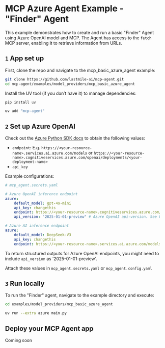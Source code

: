 # MCP Azure Agent Example - "Finder" Agent

This example demonstrates how to create and run a basic "Finder" Agent using Azure OpenAI model and MCP. The Agent has access to the `fetch` MCP server, enabling it to retrieve information from URLs.


## `1` App set up

First, clone the repo and navigate to the mcp_basic_azure_agent example:

```bash
git clone https://github.com/lastmile-ai/mcp-agent.git
cd mcp-agent/examples/model_providers/mcp_basic_azure_agent
```

Install the UV tool (if you don’t have it) to manage dependencies:

```bash
pip install uv

uv add "mcp-agent"
```

## `2` Set up Azure OpenAI

Check out the [Azure Python SDK docs](https://learn.microsoft.com/en-us/python/api/overview/azure/ai-inference-readme?view=azure-python-preview#getting-started) to obtain the following values:

- `endpoint`: E.g. `https://<your-resource-name>.services.ai.azure.com/models` or `https://<your-resource-name>.cognitiveservices.azure.com/openai/deployments/<your-deployment-name>`
- `api_key`

Example configurations:

```yaml
# mcp_agent.secrets.yaml

# Azure OpenAI inference endpoint
azure:
    default_model: gpt-4o-mini
    api_key: changethis
    endpoint: https://<your-resource-name>.cognitiveservices.azure.com/openai/deployments/<your-deployment-name>
    api_version: "2025-01-01-preview" # Azure OpenAI api-version. See https://aka.ms/azsdk/azure-ai-inference/azure-openai-api-versions

# Azure AI inference endpoint
azure:
    default_model: DeepSeek-V3
    api_key: changethis
    endpoint: https://<your-resource-name>.services.ai.azure.com/models
```

To return structured outputs for Azure OpenAI endpoints, you might need to include `api_version` as '2025-01-01-preview'.

Attach these values in `mcp_agent.secrets.yaml` or `mcp_agent.config.yaml`

## `3` Run locally

To run the "Finder" agent, navigate to the example directory and execute:

```bash
cd examples/model_providers/mcp_basic_azure_agent

uv run --extra azure main.py
```

## Deploy your MCP Agent app

Coming soon
